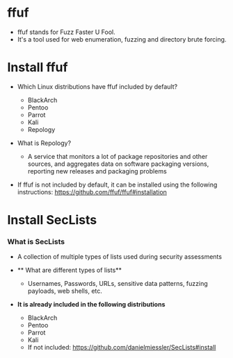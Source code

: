 # ffuf
* ffuf stands for Fuzz Faster U Fool.
* It's a tool used for web enumeration, fuzzing and directory brute forcing.

# Install ffuf
* Which Linux distributions have ffuf included by default?
  * BlackArch
  * Pentoo
  * Parrot
  * Kali
  * Repology
 
* What is Repology?
  * A service that monitors a lot of package repositories and other sources, and aggregates data on software packaging versions, reporting new releases and packaging problems

* If ffuf is not included by default, it can be installed using the following instructions: https://github.com/ffuf/ffuf#installation


# Install SecLists

### What is SecLists
* A collection of multiple types of lists used during security assessments

* ** What are different types of lists**
  * Usernames, Passwords, URLs, sensitive data patterns, fuzzing payloads, web shells, etc.
 
* **It is already included in the following distributions**
  * BlackArch
  * Pentoo
  * Parrot
  * Kali
  * If not included: https://github.com/danielmiessler/SecLists#install
